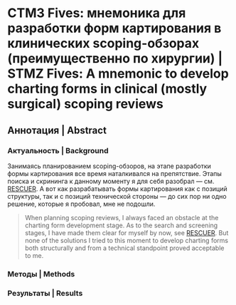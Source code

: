 # СТМЗ Fives: мнемоника для разработки форм картирования в клинических scoping-обзорах (преимущественно по хирургии) | STMZ Fives: A mnemonic to develop charting forms in clinical (mostly surgical) scoping reviews

## Аннотация | Abstract

### Актуальность | Background

Занимаясь планированием scoping-обзоров, на этапе разработки формы картирования все время наталкивался на препятствие. Этапы поиска и скрининга к данному моменту я для себя разобрал — см. [RESCUER](https://github.com/p1m-ortho/qs-global-ortho-search-queries/tree/rescuer-master). А вот как разрабатывать формы картирования как с позиций структуры, так и с позиций технической стороны — до сих пор ни одно решение, которые я пробовал, мне не подошли.

> When planning scoping reviews, I always faced an obstacle at the charting form development stage. As to the search and screening stages, I have made them clear for myself by now, see [RESCUER](https://github.com/p1m-ortho/qs-global-ortho-search-queries/tree/rescuer-master). But none of the solutions I tried to this moment to develop charting forms both structurally and from a technical standpoint proved acceptable to me.

### Методы | Methods

### Результаты | Results
